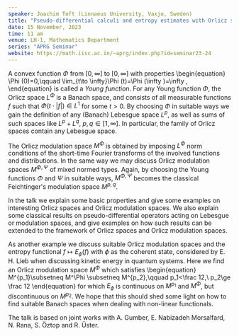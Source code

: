 ```yaml
---
speaker: Joachim Toft (Linnaeus University, Vaxjo, Sweden)
title: "Pseudo-differential calculi and entropy estimates with Orlicz spaces and Orlicz modulation spaces"
date: 15 November, 2023
time: 11 am
venue: LH-1, Mathematics Department
series: "APRG Seminar"
website: https://math.iisc.ac.in/~aprg/index.php?id=seminar23-24
---
```


A convex function $\Phi$ from $[0,\infty]$ to $[0,\infty]$ with properties
\begin{equation}
\Phi (0)=0,\qquad \lim_{t\to \infty}\Phi (t)=\Phi (\infty )=\infty ,
\end{equation}
is called a _Young function_. For any Young function $\Phi$, the Orlicz space $L^\Phi$ is a Banach space,
and consists of all measurable functions $f$ such that $\Phi (t\cdot |f|)\in L^1$ for some $t>0$. By choosing
$\Phi$ in suitable ways we gain the definition of any (Banach) Lebesgue space $L^p$, as well as sums of such
spaces like $L^p+L^q$, $p,q\in [1,\infty ]$. In particular, the family of Orlicz spaces contain any Lebesgue space.

The Orlicz modulation space $M^{\Phi}$ is obtained by imposing $L^\Phi$ norm conditions of the short-time Fourier
transforms of the involved functions and distributions. In the same way we may discuss Orlicz modulation spaces
$M^{\Phi ,\Psi}$ of mixed normed types. Again, by choosing the Young functions $\Phi$ and $\Psi$ in suitable ways,
$M^{\Phi ,\Psi}$ becomes the classical Feichtinger's modulation space $M^{p,q}$. 

In the talk we explain some basic properties and give some examples on interesting Orlicz spaces and Orlicz
modulation spaces. We also explain some classical results on pseudo-differential operators acting on Lebesgue or
modulation spaces, and give examples on how such results can be extended to the framework of Orlicz spaces and
Orlicz modulation spaces.

As another example we discuss suitable Orlicz modulation spaces and the entropy functional $f\mapsto E_\phi (f)$
with $\phi$ as the coherent state, considered by E. H. Lieb when discussing kinetic energy in quantum systems. Here we find an
Orlicz modulation space $M^\Phi$ which satisfies
\begin{equation}
M^{p_1}\subsetneq M^\Phi \subsetneq M^{p_2},\qquad p_1<\frac 12,\ p_2\ge \frac 12
\end{equation}
for which $E_\phi$ is continuous on $M^{p_1}$ and $M^\Phi$, but discontinuous on $M^{p_2}$. We hope that this should
shed some light on how to find suitable Banach spaces when dealing with non-linear functionals.

The talk is based on joint works with A. Gumber, E. Nabizadeh Morsalfard, N. Rana, S. &Ouml;ztop and R. &Uuml;ster.
